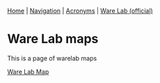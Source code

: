 [Home](https://nmstamps.github.io/WareLab/) | [Navigation](map.md) | [Acronyms](acronyms.md) | [Ware Lab (official)](https://eng.vt.edu/warelab.html)

# Ware Lab maps

This is a page of warelab maps

[Ware Lab Map](WareLabMap.jpg)
